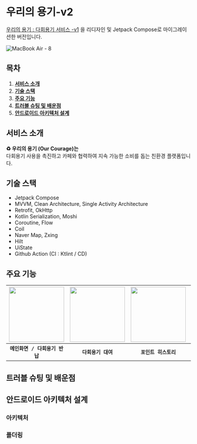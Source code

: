 # 우리의 용기-v2
 [우리의 용기 : 다회용기 서비스 -v1](https://github.com/Team-SWAcademy/SWAcademy-Android) 을 리디자인 및 Jetpack Compose로 마이그레이션한 버전입니다.
 
![MacBook Air - 8](https://github.com/user-attachments/assets/8fc9bcee-a993-4754-96b7-51db59f6da6a)

## 목차

1. [**서비스 소개**](#1)
1. [**기술 스택**](#2)
1. [**주요 기능**](#3)
1. [**트러블 슈팅 및 배운점**](#4)
1. [**안드로이드 아키텍처 설계**](#5)

<div id="1"></div>

## 서비스 소개
**♻️ 우리의 용기 (Our Courage)는** 
<br>다회용기 사용을 촉진하고 카페와 협력하여 지속 가능한 소비를 돕는 친환경 플랫폼입니다.

<div id="2"></div>

## 기술 스택
- Jetpack Compose
- MVVM, Clean Architecture, Single Activity Architecture
- Retrofit, OkHttp
- Kotlin Serialization, Moshi
- Coroutine, Flow
- Coil
- Naver Map, Zxing
- Hilt
- UiState
- Github Action (CI : Ktlint / CD)

<div id="3"></div>

## 주요 기능
| <img width="150px" src="https://s4.ezgif.com/tmp/ezgif-4-1aa1e17139.gif"/> | <img width="150px" src="https://s4.ezgif.com/tmp/ezgif-4-de7bcbb844.gif"/> | <img width="150px" src="https://s4.ezgif.com/tmp/ezgif-4-e0344b0243.gif"/> | <img width="150px" src="https://s4.ezgif.com/tmp/ezgif-4-23b8a148bf.gif"/> |
|:-------------:|:---------------------------------------------------------------------------------------------------------------------------:|:---------------------------------------------------------------------------------------------------------------------------:|:---------------------------------------------------------------------------------------------------------------------------:|      
|       **`메인화면 / 다회용기 반납`**                                |                                                              **`다회용기 대여`**                                                              |                                                              **`포인트 히스토리`**                                                              |                                                              **`마이페이지`**                                                              |
                      

<div id="4"></div>

## 트러블 슈팅 및 배운점 

<div id="5"></div>

## 안드로이드 아키텍처 설계

### 아키텍처

### 폴더링
